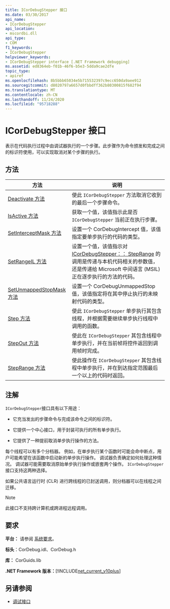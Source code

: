```yaml
---
title: ICorDebugStepper 接口
ms.date: 03/30/2017
api_name:
- ICorDebugStepper
api_location:
- mscordbi.dll
api_type:
- COM
f1_keywords:
- ICorDebugStepper
helpviewer_keywords:
- ICorDebugStepper interface [.NET Framework debugging]
ms.assetid: ed8364eb-f01b-46f6-b5e3-5dda9cae2dfe
topic_type:
- apiref
ms.openlocfilehash: 8b5bbb65034e5b715532397c9ecc650da9aee912
ms.sourcegitcommit: d8020797a6657d0fbbdff362b80300815f682f94
ms.translationtype: MT
ms.contentlocale: zh-CN
ms.lasthandoff: 11/24/2020
ms.locfileid: "95718288"
---
```

# <a name="icordebugstepper-interface"></a>ICorDebugStepper 接口

表示在代码执行过程中由调试器执行的一个步骤。此步骤作为命令颁发和完成之间的标识符使用，可以实现取消对某个步骤的执行。  
  
## <a name="methods"></a>方法  
  
|方法|说明|  
|------------|-----------------|  
|[Deactivate 方法](icordebugstepper-deactivate-method.md)|使此 `ICorDebugStepper` 方法取消它收到的最后一个步骤命令。|  
|[IsActive 方法](icordebugstepper-isactive-method.md)|获取一个值，该值指示此是否 `ICorDebugStepper` 当前正在执行步骤。|  
|[SetInterceptMask 方法](icordebugstepper-setinterceptmask-method.md)|设置一个 CorDebugIntercept 值，该值指定要单步执行的代码的类型。|  
|[SetRangeIL 方法](icordebugstepper-setrangeil-method.md)|设置一个值，该值指示对 [ICorDebugStepper：： StepRange](icordebugstepper-steprange-method.md) 的调用是传递与本机代码相关的参数值，还是传递给 Microsoft 中间语言 (MSIL) 正在逐步执行的方法的代码。|  
|[SetUnmappedStopMask 方法](icordebugstepper-setunmappedstopmask-method.md)|设置一个 CorDebugUnmappedStop 值，该值指定将在其中停止执行的未映射代码的类型。|  
|[Step 方法](icordebugstepper-step-method.md)|使此 `ICorDebugStepper` 单步执行其包含线程，并根据需要继续单步执行线程中调用的函数。|  
|[StepOut 方法](icordebugstepper-stepout-method.md)|使此在 `ICorDebugStepper` 其包含线程中单步执行，并在当前帧将控件返回到调用帧时完成。|  
|[StepRange 方法](icordebugstepper-steprange-method.md)|使此操作在 `ICorDebugStepper` 其包含线程中单步执行，并在到达指定范围最后一个以上的代码时返回。|  
  
## <a name="remarks"></a>注解  

 `ICorDebugStepper`接口具有以下用途：  
  
- 它充当发出的步骤命令与完成该命令之间的标识符。  
  
- 它提供一个中心接口，用于封装可执行的所有单步执行。  
  
- 它提供了一种提前取消单步执行操作的方法。  
  
 每个线程可以有多个分档器。 例如，在单步执行某个函数时可能会命中断点，用户可能希望在该函数中启动新的单步执行操作。 调试器负责确定如何处理这种情况。 调试器可能需要取消原始单步执行操作或嵌套两个操作。 `ICorDebugStepper`接口支持这两种选择。  
  
 如果公共语言运行时 (CLR) 进行跨线程的已封送调用，则分档器可以在线程之间迁移。  
  
> [!NOTE]
> 此接口不支持跨计算机或跨进程远程调用。  
  
## <a name="requirements"></a>要求  

 **平台：** 请参阅 [系统要求](../../get-started/system-requirements.md)。  
  
 **标头**：CorDebug.idl、CorDebug.h  
  
 **库：** CorGuids.lib  
  
 **.NET Framework 版本：**[!INCLUDE[net_current_v10plus](../../../../includes/net-current-v10plus-md.md)]  
  
## <a name="see-also"></a>另请参阅

- [调试接口](debugging-interfaces.md)
